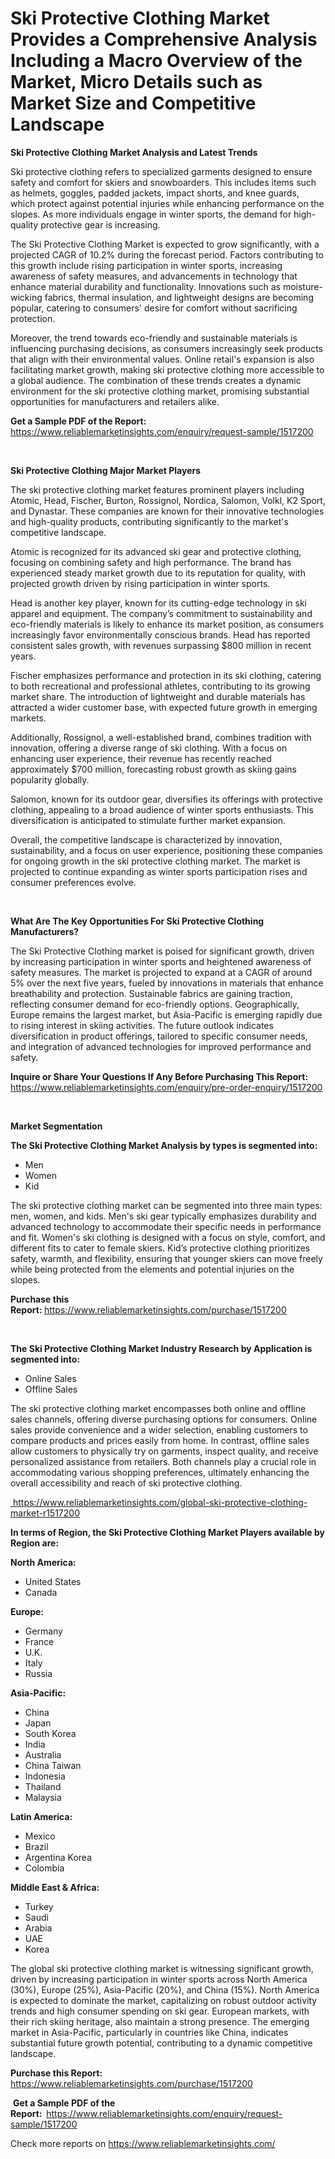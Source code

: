 <p><h1>Ski Protective Clothing Market Provides a Comprehensive Analysis Including a Macro Overview of the Market, Micro Details such as Market Size and Competitive Landscape</h1></p><p><strong>Ski Protective Clothing Market Analysis and Latest Trends</strong></p>
<p><p>Ski protective clothing refers to specialized garments designed to ensure safety and comfort for skiers and snowboarders. This includes items such as helmets, goggles, padded jackets, impact shorts, and knee guards, which protect against potential injuries while enhancing performance on the slopes. As more individuals engage in winter sports, the demand for high-quality protective gear is increasing.</p><p>The Ski Protective Clothing Market is expected to grow significantly, with a projected CAGR of 10.2% during the forecast period. Factors contributing to this growth include rising participation in winter sports, increasing awareness of safety measures, and advancements in technology that enhance material durability and functionality. Innovations such as moisture-wicking fabrics, thermal insulation, and lightweight designs are becoming popular, catering to consumers' desire for comfort without sacrificing protection.</p><p>Moreover, the trend towards eco-friendly and sustainable materials is influencing purchasing decisions, as consumers increasingly seek products that align with their environmental values. Online retail's expansion is also facilitating market growth, making ski protective clothing more accessible to a global audience. The combination of these trends creates a dynamic environment for the ski protective clothing market, promising substantial opportunities for manufacturers and retailers alike.</p></p>
<p><strong>Get a Sample PDF of the Report:&nbsp;</strong> <a href="https://www.reliablemarketinsights.com/enquiry/request-sample/1517200?utm_campaign=1894&utm_medium=2&utm_source=Github&utm_content=ia&utm_term=05042025&utm_id=ski-protective-clothing">https://www.reliablemarketinsights.com/enquiry/request-sample/1517200</a></p>
<p>&nbsp;</p>
<p><strong>Ski Protective Clothing Major Market Players</strong></p>
<p><p>The ski protective clothing market features prominent players including Atomic, Head, Fischer, Burton, Rossignol, Nordica, Salomon, Volkl, K2 Sport, and Dynastar. These companies are known for their innovative technologies and high-quality products, contributing significantly to the market's competitive landscape.</p><p>Atomic is recognized for its advanced ski gear and protective clothing, focusing on combining safety and high performance. The brand has experienced steady market growth due to its reputation for quality, with projected growth driven by rising participation in winter sports.</p><p>Head is another key player, known for its cutting-edge technology in ski apparel and equipment. The company’s commitment to sustainability and eco-friendly materials is likely to enhance its market position, as consumers increasingly favor environmentally conscious brands. Head has reported consistent sales growth, with revenues surpassing $800 million in recent years.</p><p>Fischer emphasizes performance and protection in its ski clothing, catering to both recreational and professional athletes, contributing to its growing market share. The introduction of lightweight and durable materials has attracted a wider customer base, with expected future growth in emerging markets.</p><p>Additionally, Rossignol, a well-established brand, combines tradition with innovation, offering a diverse range of ski clothing. With a focus on enhancing user experience, their revenue has recently reached approximately $700 million, forecasting robust growth as skiing gains popularity globally.</p><p>Salomon, known for its outdoor gear, diversifies its offerings with protective clothing, appealing to a broad audience of winter sports enthusiasts. This diversification is anticipated to stimulate further market expansion.</p><p>Overall, the competitive landscape is characterized by innovation, sustainability, and a focus on user experience, positioning these companies for ongoing growth in the ski protective clothing market. The market is projected to continue expanding as winter sports participation rises and consumer preferences evolve.</p></p>
<p>&nbsp;</p>
<p><strong>What Are The Key Opportunities For Ski Protective Clothing Manufacturers?</strong></p>
<p><p>The Ski Protective Clothing market is poised for significant growth, driven by increasing participation in winter sports and heightened awareness of safety measures. The market is projected to expand at a CAGR of around 5% over the next five years, fueled by innovations in materials that enhance breathability and protection. Sustainable fabrics are gaining traction, reflecting consumer demand for eco-friendly options. Geographically, Europe remains the largest market, but Asia-Pacific is emerging rapidly due to rising interest in skiing activities. The future outlook indicates diversification in product offerings, tailored to specific consumer needs, and integration of advanced technologies for improved performance and safety.</p></p>
<p><strong>Inquire or Share Your Questions If Any Before Purchasing This Report:</strong> <a href="https://www.reliablemarketinsights.com/enquiry/pre-order-enquiry/1517200?utm_campaign=1894&utm_medium=2&utm_source=Github&utm_content=ia&utm_term=05042025&utm_id=ski-protective-clothing">https://www.reliablemarketinsights.com/enquiry/pre-order-enquiry/1517200</a></p>
<p>&nbsp;</p>
<p><strong>Market Segmentation</strong></p>
<p><strong>The Ski Protective Clothing Market Analysis by types is segmented into:</strong></p>
<p><ul><li>Men</li><li>Women</li><li>Kid</li></ul></p>
<p><p>The ski protective clothing market can be segmented into three main types: men, women, and kids. Men's ski gear typically emphasizes durability and advanced technology to accommodate their specific needs in performance and fit. Women's ski clothing is designed with a focus on style, comfort, and different fits to cater to female skiers. Kid’s protective clothing prioritizes safety, warmth, and flexibility, ensuring that younger skiers can move freely while being protected from the elements and potential injuries on the slopes.</p></p>
<p><strong>Purchase this Report:&nbsp;</strong><a href="https://www.reliablemarketinsights.com/purchase/1517200?utm_campaign=1894&utm_medium=2&utm_source=Github&utm_content=ia&utm_term=05042025&utm_id=ski-protective-clothing">https://www.reliablemarketinsights.com/purchase/1517200</a></p>
<p>&nbsp;</p>
<p><strong>The Ski Protective Clothing Market Industry Research by Application is segmented into:</strong></p>
<p><ul><li>Online Sales</li><li>Offline Sales</li></ul></p>
<p><p>The ski protective clothing market encompasses both online and offline sales channels, offering diverse purchasing options for consumers. Online sales provide convenience and a wider selection, enabling customers to compare products and prices easily from home. In contrast, offline sales allow customers to physically try on garments, inspect quality, and receive personalized assistance from retailers. Both channels play a crucial role in accommodating various shopping preferences, ultimately enhancing the overall accessibility and reach of ski protective clothing.</p></p>
<p><a href="https://www.reliablemarketinsights.com/global-ski-protective-clothing-market-r1517200?utm_campaign=1894&utm_medium=2&utm_source=Github&utm_content=ia&utm_term=05042025&utm_id=ski-protective-clothing">&nbsp;https://www.reliablemarketinsights.com/global-ski-protective-clothing-market-r1517200</a></p>
<p><strong>In terms of Region, the Ski Protective Clothing Market Players available by Region are:</strong></p>
<p>
    <p> <strong> North America: </strong>
        <ul>
            <li>United States</li>
            <li>Canada</li>
        </ul>
        </p> 
    <p> <strong> Europe: </strong>
        <ul>
            <li>Germany</li>
            <li>France</li>
            <li>U.K.</li>
            <li>Italy</li>
            <li>Russia</li>
        </ul>
        </p> 
    <p> <strong> Asia-Pacific: </strong>
        <ul>
            <li>China</li>
            <li>Japan</li>
            <li>South Korea</li>
            <li>India</li>
            <li>Australia</li>
            <li>China Taiwan</li>
            <li>Indonesia</li>
            <li>Thailand</li>
            <li>Malaysia</li>
        </ul>
        </p> 
    <p> <strong> Latin America: </strong>
        <ul>
            <li>Mexico</li>
            <li>Brazil</li>
            <li>Argentina Korea</li>
            <li>Colombia</li>
        </ul>
        </p> 
    <p> <strong> Middle East & Africa: </strong>
        <ul>
            <li>Turkey</li>
            <li>Saudi</li>
            <li>Arabia</li>
            <li>UAE</li>
            <li>Korea</li>
        </ul>
    </p>
    </p>
<p><p>The global ski protective clothing market is witnessing significant growth, driven by increasing participation in winter sports across North America (30%), Europe (25%), Asia-Pacific (20%), and China (15%). North America is expected to dominate the market, capitalizing on robust outdoor activity trends and high consumer spending on ski gear. European markets, with their rich skiing heritage, also maintain a strong presence. The emerging market in Asia-Pacific, particularly in countries like China, indicates substantial future growth potential, contributing to a dynamic competitive landscape.</p></p>
<p><strong>Purchase this Report: </strong><a href="https://www.reliablemarketinsights.com/purchase/1517200?utm_campaign=1894&utm_medium=2&utm_source=Github&utm_content=ia&utm_term=05042025&utm_id=ski-protective-clothing">https://www.reliablemarketinsights.com/purchase/1517200</a></p>
<p>&nbsp;<strong>Get a Sample PDF of the Report:&nbsp;&nbsp;</strong><a href="https://www.reliablemarketinsights.com/enquiry/request-sample/1517200?utm_campaign=1894&utm_medium=2&utm_source=Github&utm_content=ia&utm_term=05042025&utm_id=ski-protective-clothing">https://www.reliablemarketinsights.com/enquiry/request-sample/1517200</a></p>
<p><strong></strong></p>
<p>Check more reports on <a href="https://www.reliablemarketinsights.com/?utm_campaign=1894&utm_medium=2&utm_source=Github&utm_content=ia&utm_term=05042025&utm_id=ski-protective-clothing">https://www.reliablemarketinsights.com/</a></p>